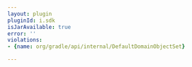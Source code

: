 ```yaml
---
layout: plugin
pluginId: i.sdk
isJarAvailable: true
error: ''
violations:
- {name: org/gradle/api/internal/DefaultDomainObjectSet}

---
```

